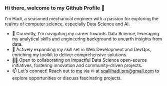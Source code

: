 ### Hi there, welcome to my Github Profile 👋

I'm Hadi, a seasoned mechanical engineer with a passion for exploring the realms of computer science, especially Data Science and AI.

- 🔭 Currently, I'm navigating my career towards Data Science, leveraging my analytical skills and engineering background to unearth insights from data.
- 🌱 Actively expanding my skill set in Web Development and DevOps, enriching my toolkit to deliver comprehensive solutions.
- 🤝🏼 Open to collaborating on impactful Data Science open-source initiatives, fostering innovation and community-driven projects.
- 📫 Let's connect! Reach out to [me](https://www.linkedin.com/in/hadi-sqalli-69608295/) via ✉ at sqallihadi.pro@gmail.com to explore opportunities or discuss fascinating projects.
